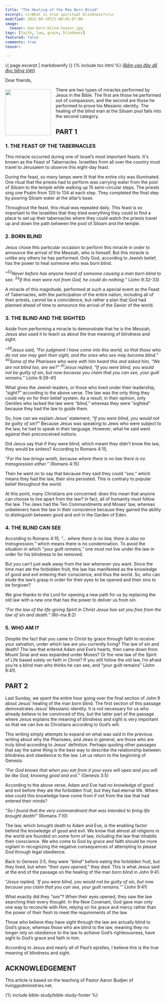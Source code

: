 ```yaml
---
title: "The Healing of the Man Born Blind"
excerpt: <i>What is true spiritual blindness?</i>
modified: 2022-09-10T21:00:45-07:00
image:
  teaser: man-born-blind-teaser.jpg
tags: [faith, law, grace, blindness]
featured: false
comments: true
teaser:

---
```

{{ page.excerpt | markdownify }}
{% include toc.html %}
<a href="{{ site.url }}{% post_url articles-viet/2022-09-11-The-Healing-of-the-Man-Born-Blind-Viet %}"><em>(Bấm vào đây để đọc tiếng Việt)</em></a>

Dear friends,
<div>
<p>
<img alt src="{{ site.url }}/assets/images/man-born-blind-teaser.jpg" style="border: 0px none; margin: 7px 15px 0px 0px; max-width: 100%; height: 148px; padding: 0px; float: left;">
There are two types of miracles performed by Jesus in the Bible. The first are those he performed out of compassion, and the second are those he performed to prove his Mesianic identity. The healing of the blind man at the Siloam pool falls into the second category.
</p>
</div>

## PART 1

### 1. THE FEAST OF THE TABERNACLES

This miracle occurred during one of Israel’s most important feasts. It's known as the Feast of Tabernacles. Israelites from all over the country must travel to Jerusalem to observe this eight-day feast. 

During the feast, so many lamps were lit that the entire city was illuminated. One ritual that the priests had to perform was carrying water from the pool of Siloam to the temple while walking up 15 semi-circular steps. The priests sing one Psalm from 120 to 134 at each step. They completed the final step by pouring Siloam water at the altar’s base.

Throughout the feast, this ritual was repeated daily. This feast is so important to the Israelites that they tried everything they could to find a place to set up their tabernacles where they could watch the priests travel up and down the path between the pool of Siloam and the temple.

### 2. BORN BLIND

Jesus chose this particular occasion to perform this miracle in order to announce the arrival of the Messiah, who is himself. But this miracle is unlike any others he has performed. Only God, according to Jewish belief, has the power to heal someone who was born blind.

*“<sup>32</sup>Never before has anyone heard of someone causing a man born blind to see. <sup>33</sup>If this man were not from God, he could do nothing.”* (John 9:32-33)

A miracle of this magnitude, performed at such a special event as the Feast of Tabernacles, with the participation of the entire nation, including all of their priests, cannot be a coincidence, but rather a plan that God had planned ahead of time to announce the arrival of the Savior of the world.

### 3. THE BLIND AND THE SIGHTED

Aside from performing a miracle to demonstrate that he is the Messiah, Jesus also used it to teach us about the true meaning of blindness and sight.

*“<sup>39</sup>Jesus said, “For judgment I have come into this world, so that those who do not see may gain their sight, and the ones who see may become blind.” <sup>40</sup>Some of the Pharisees who were with him heard this and asked him, “We are not blind too, are we?” <sup>41</sup>Jesus replied, “If you were blind, you would not be guilty of sin, but now because you claim that you can see, your guilt remains.”* (John 9:39-41)

What gives the Jewish leaders, or those who lived under their leadership, *“sight?”* according to the above verse. The law was the only thing they could rely on for their belief system. As a result, in their opinion, only Gentiles who lacked the law were *“blind,”* whereas they were “sighted” because they had the law to guide them.

So, how can we explain Jesus’ statement, *“If you were blind, you would not be guilty of sin?”* Because Jesus was speaking to Jews who were subject to the law, he had to speak in their language. However, what he said went against their preconceived notions.

Did Jesus say that if they were blind, which meant they didn’t know the law, they would be sinless? According to Romans 4:15,

*“For the law brings wrath, because where there is no law there is no transgression either.”* (Romans 4:15)

Then he went on to say that because they said they could *“see,”* which means they had the law, their sins persisted. This is contrary to popular belief throughout the world.

At this point, many Christians are concerned: does this mean that anyone can choose to live apart from the law? In fact, all of humanity must follow the law. The Jews had the Ten Commandments and Moses’ law, whereas unbelievers have the law in their conscience because they gained the ability to distinguish between good and evil in the Garden of Eden.

### 4. THE BLIND CAN SEE

According to Romans 4:15, *“... where there is no law, there is also no transgression,”* which means there is no condemnation. To avoid the situation in which *“your guilt remains,”* one must not live under the law in order for his blindness to be removed.  

But you can’t just walk away from the law whenever you want. Since the time man ate the forbidden fruit, the law has manifested as the knowledge of good and evil entering their conscience, and thus the world. So, who can elude the law’s grasp in order for their eyes to be opened and their sins to be forgiven?  

We give thanks to the Lord for opening a new path for us by replacing the old law with a new one that has the power to deliver us from sin.  

*“For the law of the life-giving Spirit in Christ Jesus has set you free from the law of sin and death.”* (Rô-ma 8:2)

### 5. WHO AM I?

Despite the fact that you came to Christ by grace through faith to receive your salvation, under which law are you currently living? The law of sin and death? The law that entered Adam and Eve’s hearts, then came down from Mount Sinai and was expanded under Moses? Or the new law of the Spirit of Life based solely on faith in Christ? If you still follow the old law, I’m afraid you’re a blind man who thinks he can see, and “your guilt remains” (John 9:41).

## PART 2

Last Sunday, we spent the entire hour going over the final section of John 9 about Jesus’ healing of the man born blind. The first section of this passage demonstrates Jesus’ Messianic identity. It is not necessary for us who already believe to be convinced of this, but the latter part of the passage where Jesus explains the meaning of blindness and sight is very important so that we can live as Christians according to God’s will.

This writing simply attempts to expand on what was said in the previous writing about why the Pharisees, and Jews in general, are those who are truly blind according to Jesus’ definition. Perhaps quoting other passages that say the same thing is the best way to describe the relationship between blindness and obedience to the law. Let us return to the beginning of Genesis:  

*“For God knows that when you eat from it your eyes will open and you will be like God, knowing good and evil.”* (Genesis 3:5)  

According to the above verse, Adam and Eve had no knowledge of good and evil before they ate the forbidden fruit, but they had eternal life. Where else could this knowledge have come from if not from the law that had entered their minds?  

*“So I found that the very commandment that was intended to bring life brought death!”* (Romans 7:10)  

The law, which brought death to Adam and Eve, is the enabling factor behind the knowledge of good and evil. We know that almost all religions in the world are founded on some form of law, including the law that inhabits their conscience. We who come to God by grace and faith should be more vigilant in recognizing the negative consequences of attempting to please God through legal obedience.  

Back to Genesis 3:5, they were *“blind”* before eating the forbidden fruit, but they lived, but when *“their eyes opened,”* they died. This is what Jesus said at the end of the passage on the healing of the man born blind in John 9:41.  

*“Jesus replied, ‘If you were blind, you would not be guilty of sin, but now because you claim that you can see, your guilt remains.’”* (John 9:41)  

What exactly did they *“see”*? When their eyes opened, they saw the law searching their every thought. In the New Covenant, God gave man only one way to reconcile with Him, relying on his grace and mercy rather than the power of their flesh to meet the requirements of the law.  

Those who believe they have sight through the law are actually blind to God’s grace, whereas those who are blind to the law, meaning they no longer rely on obedience to the law to achieve God’s righteousness, have sight to God’s grace and faith in him.  

According to Jesus and nearly all of Paul’s epistles, I believe this is the true meaning of blindness and sight.

## ACKNOWLEDGEMENT

This article is based on the teaching of Pastor Aaron Budjen of livinggodministries.net. 

{% include bible-study/bible-study-footer %}


